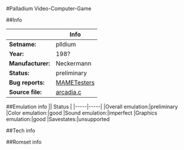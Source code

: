 #Palladium Video-Computer-Game

##Info

||Info|
|-----|-----|
|**Setname:**|plldium
|**Year:**|198?
|**Manufacturer:**|Neckermann
|**Status:**|preliminary
|**Bug reports:**|[MAMETesters](http://mametesters.org/view_all_set.php?type=1&temporary=y&search=arcadia.c)
|**Source file:**|[arcadia.c](https://github.com/mamedev/mame/blob/master/src/mess/drivers/arcadia.c)

##Emulation info
|| Status |
|-----|-----|
|Overall emulation:|preliminary
|Color emulation:|good
|Sound emulation:|imperfect
|Graphics emulation:|good
|Savestates:|unsupported

##Tech info

##Romset info

<!--- START OF EDITED COMMENT DO NOT TOUCH TEXT ABOVE-->
